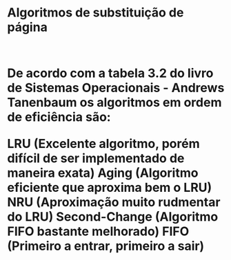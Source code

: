 <h1>Algoritmos de substituição de página<h1>
<br />
De acordo com a tabela 3.2 do livro de Sistemas Operacionais - Andrews Tanenbaum os algoritmos em ordem de eficiência são:

<strong>LRU</strong> (Excelente algoritmo, porém difícil de ser implementado de maneira exata)
<strong>Aging</strong> (Algoritmo eficiente que aproxima bem o LRU)
<strong>NRU</strong> (Aproximação muito rudmentar do LRU)
<strong>Second-Change</strong> (Algoritmo FIFO bastante melhorado)
<strong>FIFO</strong> (Primeiro a entrar, primeiro a sair)
